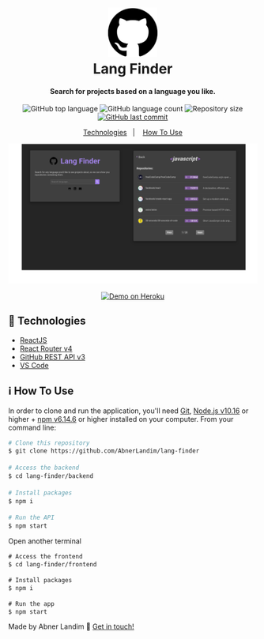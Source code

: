 <h1 align="center">
    <img alt="Lang Finder" src="https://github.com/AbnerLandim/lang-finder/blob/master/frontend/src/assets/github-logo.svg" width="100" height="100" />
    <br>
    Lang Finder
</h1>

<h4 align="center">
  Search for projects based on a language you like.
</h4>
  
  <p align="center">
   <img alt="GitHub top language" src="https://img.shields.io/github/languages/top/AbnerLandim/lang-finder.svg">
  
   <img alt="GitHub language count" src="https://img.shields.io/github/languages/count/AbnerLandim/lang-finder.svg">
  
  <img alt="Repository size" src="https://img.shields.io/github/repo-size/AbnerLandim/lang-finder.svg">
  <a href="https://github.com/AbnerLandim/lang-finder/commits/master">
    <img alt="GitHub last commit" src="https://img.shields.io/github/last-commit/AbnerLandim/lang-finder.svg">
  </a>
</p>

<p align="center">
  <a href="#rocket-technologies">Technologies</a>&nbsp;&nbsp;&nbsp;|&nbsp;&nbsp;&nbsp;
  <a href="#information_source-how-to-use">How To Use</a>
</p>

![App Screenshot](https://github.com/AbnerLandim/lang-finder/blob/master/lang-finder.png)
<p align="center">
  <a href="https://lang-finder.herokuapp.com/" target="_blank">
    <img alt="Demo on Heroku" src="https://p.kindpng.com/picc/s/387-3871339_graphic-design-hd-png-download.png" width="180" height="100" >
  </a>
</p>

## :rocket: Technologies

-  [ReactJS](https://reactjs.org/)
-  [React Router v4](https://github.com/ReactTraining/react-router)
-  [GitHub REST API v3](https://developer.github.com/v3/)
-  [VS Code][vc]


## :information_source: How To Use


In order to clone and run the application, you'll need [Git](https://git-scm.com), [Node.js v10.16][nodejs] or higher + [npm v6.14.6][npm] or higher installed on your computer. From your command line:

```bash
# Clone this repository
$ git clone https://github.com/AbnerLandim/lang-finder

# Access the backend
$ cd lang-finder/backend

# Install packages
$ npm i

# Run the API
$ npm start
```

Open another terminal

```
# Access the frontend
$ cd lang-finder/frontend

# Install packages
$ npm i

# Run the app
$ npm start
```

Made by Abner Landim :wave: [Get in touch!](https://www.linkedin.com/in/abner-landim-siqueira)

[nodejs]: https://nodejs.org/
[npm]: https://www.npmjs.com/
[vc]: https://code.visualstudio.com/
